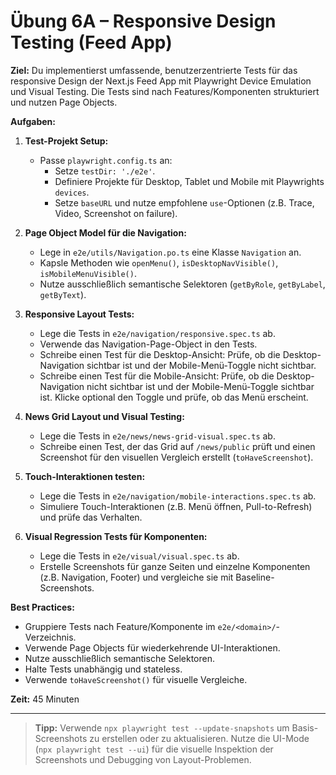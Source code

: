 # Übung 6A – Responsive Design Testing (Feed App)

**Ziel:**
Du implementierst umfassende, benutzerzentrierte Tests für das responsive Design der Next.js Feed App mit Playwright Device Emulation und Visual Testing. Die Tests sind nach Features/Komponenten strukturiert und nutzen Page Objects.

**Aufgaben:**

1. **Test-Projekt Setup:**
   - Passe `playwright.config.ts` an:
     - Setze `testDir: './e2e'`.
     - Definiere Projekte für Desktop, Tablet und Mobile mit Playwrights `devices`.
     - Setze `baseURL` und nutze empfohlene `use`-Optionen (z.B. Trace, Video, Screenshot on failure).

2. **Page Object Model für die Navigation:**
   - Lege in `e2e/utils/Navigation.po.ts` eine Klasse `Navigation` an.
   - Kapsle Methoden wie `openMenu()`, `isDesktopNavVisible()`, `isMobileMenuVisible()`.
   - Nutze ausschließlich semantische Selektoren (`getByRole`, `getByLabel`, `getByText`).

3. **Responsive Layout Tests:**
   - Lege die Tests in `e2e/navigation/responsive.spec.ts` ab.
   - Verwende das Navigation-Page-Object in den Tests.
   - Schreibe einen Test für die Desktop-Ansicht: Prüfe, ob die Desktop-Navigation sichtbar ist und der Mobile-Menü-Toggle nicht sichtbar.
   - Schreibe einen Test für die Mobile-Ansicht: Prüfe, ob die Desktop-Navigation nicht sichtbar ist und der Mobile-Menü-Toggle sichtbar ist. Klicke optional den Toggle und prüfe, ob das Menü erscheint.

4. **News Grid Layout und Visual Testing:**
   - Lege die Tests in `e2e/news/news-grid-visual.spec.ts` ab.
   - Schreibe einen Test, der das Grid auf `/news/public` prüft und einen Screenshot für den visuellen Vergleich erstellt (`toHaveScreenshot`).

5. **Touch-Interaktionen testen:**
   - Lege die Tests in `e2e/navigation/mobile-interactions.spec.ts` ab.
   - Simuliere Touch-Interaktionen (z.B. Menü öffnen, Pull-to-Refresh) und prüfe das Verhalten.

6. **Visual Regression Tests für Komponenten:**
   - Lege die Tests in `e2e/visual/visual.spec.ts` ab.
   - Erstelle Screenshots für ganze Seiten und einzelne Komponenten (z.B. Navigation, Footer) und vergleiche sie mit Baseline-Screenshots.

**Best Practices:**
- Gruppiere Tests nach Feature/Komponente im `e2e/<domain>/`-Verzeichnis.
- Verwende Page Objects für wiederkehrende UI-Interaktionen.
- Nutze ausschließlich semantische Selektoren.
- Halte Tests unabhängig und stateless.
- Verwende `toHaveScreenshot()` für visuelle Vergleiche.

**Zeit:** 45 Minuten

---

> **Tipp:** Verwende `npx playwright test --update-snapshots` um Basis-Screenshots zu erstellen oder zu aktualisieren. Nutze die UI-Mode (`npx playwright test --ui`) für die visuelle Inspektion der Screenshots und Debugging von Layout-Problemen.
